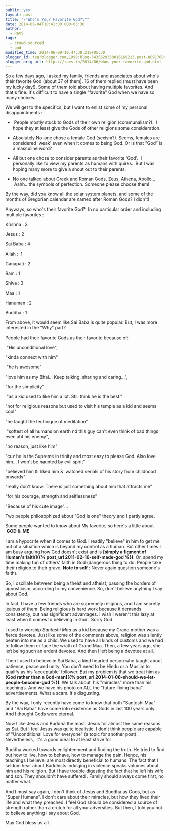 ```yaml
---
public: yes
layout: post
title: "\"Who's Your Favorite God?\""
date: 2014-06-04T10:41:00.000+05:30
author:
  - RavS
tags:
  - crowd-sourced
  - god
modified_time: 2014-06-09T10:47:38.218+05:30
blogger_id: tag:blogger.com,1999:blog-5435629330016169213.post-8091760485323143153
blogger_orig_url: https://ravs.in/2014/06/whos-your-favorite-god.html
---
```


So a few days ago, I asked my family, friends and associates about who's their favorite God (about 37 of them). 16 of them replied (must have been my lucky day!). Some of them told about having multiple favorites. And that's fine. It's difficult to have a single "favorite" God when we have so many choices. 

We will get to the specifics, but I want to enlist some of my personal disappointments :

-  People mostly stuck to Gods of their own religion (communalism?).  I hope they at least give the Gods of other religions some consideration. 

- Absolutely No-one chose a female God (sexism?). Seems, females are considered 'weak' even when it comes to being God. Or is that "God" is a masculine word?

- All but one chose to consider parents as their favorite 'God'.  I personally like to view my parents as humans with quirks.  But I was hoping many more to give a shout out to their parents. 

- No one talked about Greek and Roman Gods. Zeus, Athena, Apollo...  Aahh.. the symbols of perfection. Someone please choose them!

By the way, did you know all the solar system planets, and some of the months of Gregorian calendar are named after Roman Gods? I didn't!



Anyways, so who's their favorite God?  In no particular order and including multiple favorites :

Krishna : 3

Jesus : 2

Sai Baba : 4

Allah :  1

Ganapati : 2

Ram : 1

Shiva : 3

Maa : 1

Hanuman : 2

Buddha : 1

From above, it would seem like Sai Baba is quite popular. But, I was more interested in the "Why" part? 

People had their favorite Gods as their favorite because of:

 "His unconditional love", 

"kinda connect with him"

 "he is awesome"

"love him as my Bhai... Keep talking, sharing and caring...", 

"for the simplicity" 

 "as a kid used to like him a lot. Still think he is the best."

"not for religious reasons but used to visit his temple as a kid and seems cool"

"he taught the technique of meditation"

 "softest of all humans on earth nd this guy can't even think of bad things even abt his enemy",

"no reason, just like him"  

"cuz he is the Supreme in trinity and most easy to please God. Also love him... I won't be haunted by evil spirit"

"believed him &  liked him &  watched serials of his story from childhood onwards"

"really don't know. There is just something about him that attracts me"

"for his courage, strength and selflessness"

"Because of his cute image"... 



Two people philosophized about "God is one" theory and I partly agree. 

Some people wanted to know about My favorite, so here's a little about  **GOD &  ME**



I am a hypocrite when it comes to God. I readily "believe" in him to get me out of a situation which is beyond my control as a human. But other times I am busy arguing how God doesn't exist and is **[simply a figment of Human's faith]({% post_url 2011-02-16-self-made-god %})**. Or, spend my time making fun of others' faith in God (dangerous thing to do. People take their religion to their grave. **Note to self** : Never again question someone's faith). 

So, I oscillate between being a theist and atheist, passing the borders of agnosticism, according to my convenience. So, don't believe anything I say about God. 

In fact, I have a few friends who are supremely religious, and I am secretly jealous of them. Being religious is hard work because it demands consistency, but has significant advantages. I wish I weren't this lazy at least when it comes to believing in God.  Sorry God.

I used to worship _Santoshi Maa_ as a kid because my Grand mother was a fierce devotee. Just like some of the comments above, religion was silently beaten into me as a child. We used to have all kinds of customs and we had to follow them or face the wrath of Grand Maa. Then, a few years ago, she left being such an ardent devotee. And then I left being a devotee at all. 

Then I used to believe in Sai Baba, a kind hearted person who taught about patience, peace and unity. You don't need to be Hindu or a Muslim to qualify as his 'acceptable' follower. But my problem is that we treat him as **[God rather than a God-man]({% post_url 2014-01-08-should-we-let-people-become-god %})**. We talk about  his "miracles" more than his teachings. And we have his photo on ALL the "future-fixing baba" advertisements. What a scam. It's disgusting. 

By the way, I only recently have come to know that both "Santoshi Maa" and "Sai Baba" have come into existence as Gods in last 100 years only. And I thought Gods were eternal.

Now I like Jesus and Buddha the most. Jesus for almost the same reasons as Sai. But I feel Jesus was quite idealistic. I don't think people are capable of "Unconditional Love for everyone" (a topic for another post). Nevertheless,  it's a good ideal to at least strive for . 

Buddha worked towards enlightenment and finding the truth. He tried to find out how to live, how to behave, how to manage the pain. Hence, his teachings I believe, are most directly beneficial to humans. The fact that I seldom hear about Buddhists indulging in violence speaks volumes about him and his religion. But I have trouble digesting the fact that he left his wife and son. They shouldn't have suffered . Family should always come first, no matter what.

And I must say again, I don't think of Jesus and Buddha as Gods, but as "Super Humans". I don't care about their miracles, but how they lived their life and what they preached. I feel God should be considered a source of strength rather than a crutch for all your adversities. But then, I told you not to believe anything I say about God.

May God bless us all.
